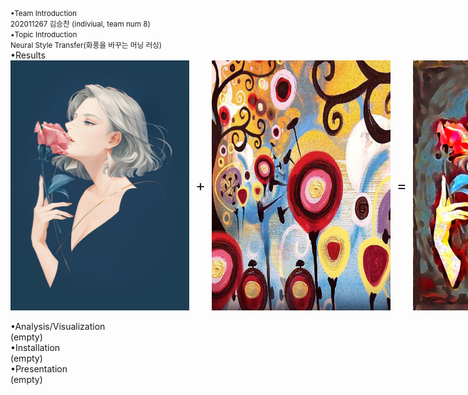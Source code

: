 <small>
•Team Introduction<br>
202011267 김승찬 (indiviual, team num 8)<br>
•Topic Introduction<br>
Neural Style Transfer(화풍을 바꾸는 머닝 러싱)<br>
</small>
•Results<br>

<div style="display: flex; align-items: center;">
  <img src="/output/combined_a01_candy height 50~1200/a01.jpg" width="286" height="400" />
  <span style="margin: 0 10px; font-size: 24px;">+</span>
  <img src="/output/combined_a01_candy height 50~1200/candy.jpg" width="286" height="400" />
  <span style="margin: 0 10px; font-size: 24px;">=</span>
  <img src="/output/combined_a01_candy height 50~1200/a01_candy_o_lbfgs_i_content_h_1200_m_vgg19_cw_100000.0_sw_30000.0_tv_1.0.jpg" width="286" height="400" />
</div>

<br>
•Analysis/Visualization<br>
(empty)<br>
•Installation<br>
(empty)<br>
•Presentation<br>
(empty)<br>
